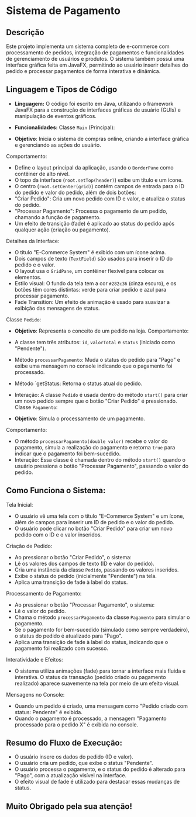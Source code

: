 # Sistema de Pagamento

## Descrição
Este projeto implementa um sistema completo de e-commerce com processamento de pedidos, integração de pagamentos e funcionalidades de gerenciamento de usuários e produtos. O sistema também possui uma interface gráfica feita em JavaFX, permitindo ao usuário inserir detalhes do pedido e processar pagamentos de forma interativa e dinâmica.

## Linguagem e Tipos de Código
- **Linguagem:** O código foi escrito em Java, utilizando o framework JavaFX para a construção de interfaces gráficas de usuário (GUIs) e manipulação de eventos gráficos.
- **Funcionalidades:** 
Classe `Main` (Principal):

- **Objetivo**: Inicia o sistema de compras online, criando a interface gráfica e gerenciando as ações do usuário.

Comportamento:
- Define o layout principal da aplicação, usando o `BorderPane` como contêiner de alto nível.
- O topo da interface (`root.setTop(header)`) exibe um título e um ícone.
- O centro (`root.setCenter(grid)`) contém campos de entrada para o ID do pedido e valor do pedido, além de dois botões:
- "Criar Pedido": Cria um novo pedido com ID e valor, e atualiza o status do pedido.
- "Processar Pagamento": Processa o pagamento de um pedido, chamando a função de pagamento.
- Um efeito de transição (fade) é aplicado ao status do pedido após qualquer ação (criação ou pagamento).

Detalhes da Interface:
- O título "E-Commerce System" é exibido com um ícone acima.
- Dois campos de texto (`TextField`) são usados para inserir o ID do pedido e o valor.
- O layout usa o `GridPane`, um contêiner flexível para colocar os elementos.
- Estilo visual: O fundo da tela tem a cor `#282c36` (cinza escuro), e os botões têm cores distintas: verde para criar pedido e azul para processar pagamento.
- Fade Transition: Um efeito de animação é usado para suavizar a exibição das mensagens de status.

Classe `Pedido`:
- **Objetivo**: Representa o conceito de um pedido na loja.
Comportamento:
- A classe tem três atributos: `id`, `valorTotal` e `status` (iniciado como "Pendente").
- Método `processarPagamento`: Muda o status do pedido para "Pago" e exibe uma mensagem no console indicando que o pagamento foi processado.
- Método `getStatus: Retorna o status atual do pedido.
- Interação: A classe `Pedido` é usada dentro do método `start()` para criar um novo pedido sempre que o botão "Criar Pedido" é pressionado.
Classe `Pagamento`:

- **Objetivo**: Simula o processamento de um pagamento.
  
Comportamento:
- O método `processarPagamento(double valor)` recebe o valor do pagamento, simula a realização do pagamento e retorna `true` para indicar que o pagamento foi bem-sucedido.
- Interação: Essa classe é chamada dentro do método `start()` quando o usuário pressiona o botão "Processar Pagamento", passando o valor do pedido.

## Como Funciona o Sistema:
Tela Inicial:
- O usuário vê uma tela com o título "E-Commerce System" e um ícone, além de campos para inserir um ID de pedido e o valor do pedido.
- O usuário pode clicar no botão "Criar Pedido" para criar um novo pedido com o ID e o valor inseridos.

Criação de Pedido:
- Ao pressionar o botão "Criar Pedido", o sistema:
- Lê os valores dos campos de texto (ID e valor do pedido).
- Cria uma instância da classe `Pedido`, passando os valores inseridos.
- Exibe o status do pedido (inicialmente "Pendente") na tela.
- Aplica uma transição de fade à label do status.

Processamento de Pagamento:
- Ao pressionar o botão "Processar Pagamento", o sistema:
- Lê o valor do pedido.
- Chama o método `processarPagamento` da classe `Pagamento` para simular o pagamento.
- Se o pagamento for bem-sucedido (simulado como sempre verdadeiro), o status do pedido é atualizado para "Pago".
- Aplica uma transição de fade à label do status, indicando que o pagamento foi realizado com sucesso.

Interatividade e Efeitos:
- O sistema utiliza animações (fade) para tornar a interface mais fluida e interativa. O status da transação (pedido criado ou pagamento realizado) aparece suavemente na tela por meio de um efeito visual.

Mensagens no Console:
- Quando um pedido é criado, uma mensagem como "Pedido criado com status: Pendente" é exibida.
- Quando o pagamento é processado, a mensagem "Pagamento processado para o pedido X" é exibida no console.

## Resumo do Fluxo de Execução:
- O usuário insere os dados do pedido (ID e valor).
- O usuário cria um pedido, que exibe o status "Pendente".
- O usuário processa o pagamento, e o status do pedido é alterado para "Pago", com a atualização visível na interface.
- O efeito visual de fade é utilizado para destacar essas mudanças de status.

## **Muito Obrigado pela sua atenção!**
